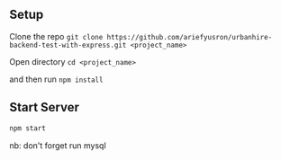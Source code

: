 ## Setup

Clone the repo `git clone https://github.com/ariefyusron/urbanhire-backend-test-with-express.git <project_name>`

Open directory `cd <project_name>`

and then run `npm install`


## Start Server

```js
npm start
```

nb: don't forget run mysql